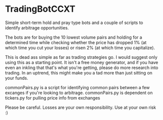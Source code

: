 # TradingBotCCXT
Simple short-term hold and pray type bots and a couple of scripts to identify arbitrage opportunities.

The bots are for buying the 10 lowest volume pairs and holding for a determined time while checking whether the price has dropped 1% (at which time you cut your losses) or risen 2% (at which time you capitalize). 

This is dead ass simple as far as trading strategies go. I would suggest only using this as a starting point. It isn't a free money generator, and if you have even an inkling that that's what you're getting, please do more research into trading. In an uptrend, this might make you a tad more than just sitting on your funds.

commonPairs.py is a script for identifying common pairs between a few excanges if you're looking to arbitrage.
commonPairs.py is dependent on tickers.py for pulling price info from exchanges

Please be careful. Losses are your own responsibility. Use at your own risk :)
